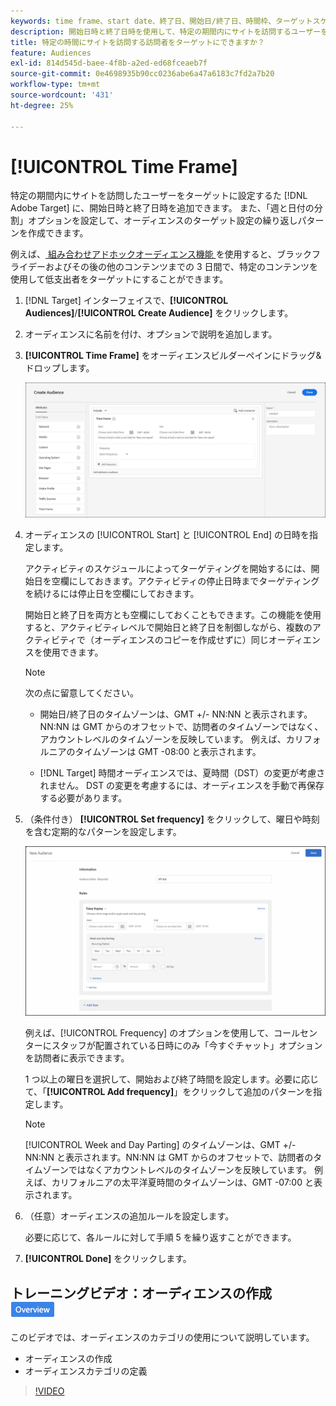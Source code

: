 ```yaml
---
keywords: time frame、start date、終了日、開始日/終了日、時間枠、ターゲットスケジュール、週間の分割、日分割、分割
description: 開始日時と終了日時を使用して、特定の期間内にサイトを訪問するユーザーをターゲットにする方法を説明します。
title: 特定の時間にサイトを訪問する訪問者をターゲットにできますか？
feature: Audiences
exl-id: 814d545d-baee-4f8b-a2ed-ed68fceaeb7f
source-git-commit: 0e4698935b90cc0236abe6a47a6183c7fd2a7b20
workflow-type: tm+mt
source-wordcount: '431'
ht-degree: 25%

---
```


# [!UICONTROL Time Frame]

特定の期間内にサイトを訪問したユーザーをターゲットに設定するた [!DNL Adobe Target] に、開始日時と終了日時を追加できます。 また、「週と日付の分割」オプションを設定して、オーディエンスのターゲット設定の繰り返しパターンを作成できます。

例えば、[ 組み合わせアドホックオーディエンス機能 ](/help/main/c-target/combining-multiple-audiences.md#concept_A7386F1EA4394BD2AB72399C225981E5) を使用すると、ブラックフライデーおよびその後の他のコンテンツまでの 3 日間で、特定のコンテンツを使用して低支出者をターゲットにすることができます。

1. [!DNL Target] インターフェイスで、**[!UICONTROL Audiences]**/**[!UICONTROL Create Audience]** をクリックします。
1. オーディエンスに名前を付け、オプションで説明を追加します。
1. **[!UICONTROL Time Frame]** をオーディエンスビルダーペインにドラッグ&amp;ドロップします。

   ![target_timeframe_dialog 画像 ](assets/target_timeframe_dialog.png)

1. オーディエンスの [!UICONTROL Start] と [!UICONTROL End] の日時を指定します。

   アクティビティのスケジュールによってターゲティングを開始するには、開始日を空欄にしておきます。アクティビティの停止日時までターゲティングを続けるには停止日を空欄にしておきます。

   開始日と終了日を両方とも空欄にしておくこともできます。この機能を使用すると、アクティビティレベルで開始日と終了日を制御しながら、複数のアクティビティで（オーディエンスのコピーを作成せずに）同じオーディエンスを使用できます。

   >[!NOTE]
   >
   >次の点に留意してください。
   >
   >* 開始日/終了日のタイムゾーンは、GMT +/- NN:NN と表示されます。NN:NN は GMT からのオフセットで、訪問者のタイムゾーンではなく、アカウントレベルのタイムゾーンを反映しています。 例えば、カリフォルニアのタイムゾーンは GMT -08:00 と表示されます。
   >
   >* [!DNL Target] 時間オーディエンスでは、夏時間（DST）の変更が考慮されません。 DST の変更を考慮するには、オーディエンスを手動で再保存する必要があります。

1. （条件付き） **[!UICONTROL Set frequency]** をクリックして、曜日や時刻を含む定期的なパターンを設定します。

   ![週と日付の分割](assets/week_and_day_parting.png)

   例えば、[!UICONTROL Frequency] のオプションを使用して、コールセンターにスタッフが配置されている日時にのみ「今すぐチャット」オプションを訪問者に表示できます。

   1 つ以上の曜日を選択して、開始および終了時間を設定します。必要に応じて、「**[!UICONTROL Add frequency]**」をクリックして追加のパターンを指定します。

   >[!NOTE]
   >
   >[!UICONTROL Week and Day Parting] のタイムゾーンは、GMT +/- NN:NN と表示されます。NN:NN は GMT からのオフセットで、訪問者のタイムゾーンではなくアカウントレベルのタイムゾーンを反映しています。 例えば、カリフォルニアの太平洋夏時間のタイムゾーンは、GMT -07:00 と表示されます。

1. （任意）オーディエンスの追加ルールを設定します。

   必要に応じて、各ルールに対して手順 5 を繰り返すことができます。

1. **[!UICONTROL Done]** をクリックします。

## トレーニングビデオ：オーディエンスの作成 ![ 概要バッジ ](/help/main/assets/overview.png)

このビデオでは、オーディエンスのカテゴリの使用について説明しています。

* オーディエンスの作成
* オーディエンスカテゴリの定義

>[!VIDEO](https://video.tv.adobe.com/v/17392)
